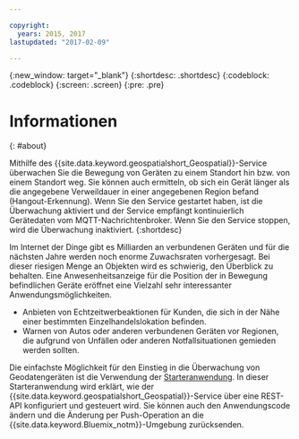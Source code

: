 ```yaml
---

copyright:
  years: 2015, 2017
lastupdated: "2017-02-09"

---
```


<!-- Attribute definitions --> 
{:new_window: target="_blank"}
{:shortdesc: .shortdesc}
{:codeblock: .codeblock}
{:screen: .screen}
{:pre: .pre}

# Informationen
{: #about}


Mithilfe des {{site.data.keyword.geospatialshort_Geospatial}}-Service überwachen Sie die Bewegung von Geräten zu einem Standort hin
bzw. von einem Standort weg. Sie können auch ermitteln, ob sich ein Gerät
länger als die angegebene Verweildauer in einer angegebenen Region befand (Hangout-Erkennung). Wenn Sie den Service gestartet haben, ist die Überwachung aktiviert und der Service empfängt kontinuierlich Gerätedaten vom MQTT-Nachrichtenbroker. Wenn Sie den Service stoppen, wird die Überwachung inaktiviert.
{:shortdesc}


Im Internet der Dinge gibt es Milliarden an verbundenen Geräten und für die nächsten Jahre werden noch enorme Zuwachsraten vorhergesagt. Bei dieser riesigen Menge an Objekten wird es schwierig, den Überblick zu behalten. Eine Anwesenheitsanzeige für die Position der in Bewegung befindlichen Geräte eröffnet eine Vielzahl sehr interessanter Anwendungsmöglichkeiten.

* Anbieten von Echtzeitwerbeaktionen für Kunden, die sich in der Nähe einer bestimmten Einzelhandelslokation befinden.
* Warnen von Autos oder anderen verbundenen Geräten vor Regionen, die aufgrund von Unfällen oder anderen Notfallsituationen gemieden werden sollten.


Die einfachste Möglichkeit für den Einstieg in die Überwachung von Geodatengeräten ist die Verwendung der [Starteranwendung](https://hub.jazz.net/project/streamscloud/geo-starter/overview). In dieser Starteranwendung wird erklärt, wie der {{site.data.keyword.geospatialshort_Geospatial}}-Service über eine REST-API konfiguriert und gesteuert wird. Sie können auch den Anwendungscode ändern und die Änderung per Push-Operation an die
{{site.data.keyword.Bluemix_notm}}-Umgebung zurücksenden.
